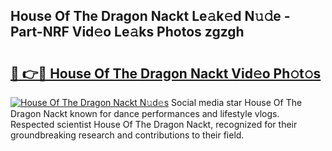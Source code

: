 ## House Of The Dragon Nackt Le𝚊k𝚎d N𝚞𝚍e - Part-NRF Vid𝚎o Le𝚊ks Photos zgzgh

# <h2><a href="http://fb1d9ld.evod.top/?m=House+Of+The+Dragon+Nackt">🔗 👉🔴 House Of The Dragon Nackt Vid𝚎o Ph𝚘t𝚘s</a></h2>

[![House Of The Dragon Nackt N𝚞d𝚎s](https://i.imgur.com/8V9OHl7.gif)](http://fb1d9ld.evod.top/?m=House+Of+The+Dragon+Nackt)
Social media star House Of The Dragon Nackt known for dance performances and lifestyle vlogs. Respected scientist House Of The Dragon Nackt, recognized for their groundbreaking research and contributions to their field. 
